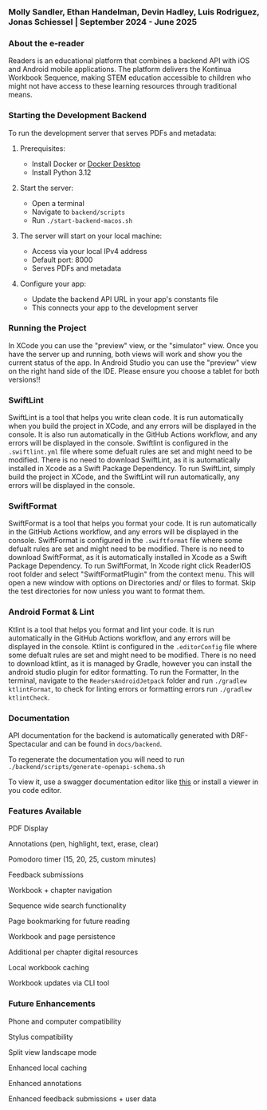 ### Molly Sandler, Ethan Handelman, Devin Hadley, Luis Rodriguez, Jonas Schiessel | September 2024 - June 2025

### About the e-reader

Readers is an educational platform that combines a backend API with iOS and Android mobile applications. The platform delivers the Kontinua Workbook Sequence, making STEM education accessible to children who might not have access to these learning resources through traditional means.

### Starting the Development Backend

To run the development server that serves PDFs and metadata:

1. Prerequisites:
   - Install Docker or [Docker Desktop](https://docs.docker.com/get-started/introduction/get-docker-desktop/)
   - Install Python 3.12

2. Start the server:
   - Open a terminal
   - Navigate to `backend/scripts`
   - Run `./start-backend-macos.sh`

3. The server will start on your local machine:
   - Access via your local IPv4 address
   - Default port: 8000
   - Serves PDFs and metadata

4. Configure your app:
   - Update the backend API URL in your app's constants file
   - This connects your app to the development server

### Running the Project

In XCode you can use the "preview" view, or the "simulator" view. Once you have the server up and running, both views will work and show you the current status of the app.
In Android Studio you can use the "preview" view on the right hand side of the IDE.
Please ensure you choose a tablet for both versions!!

### SwiftLint

SwiftLint is a tool that helps you write clean code. It is run automatically when you build the project in XCode, and any errors will be displayed in the console.
It is also run automatically in the GitHub Actions workflow, and any errors will be displayed in the console.
Swiftlint is configured in the `.swiftlint.yml` file where some defualt rules are set and might need to be modified.
There is no need to download SwiftLint, as it is automatically installed in Xcode as a Swift Package Dependency.
To run SwiftLint, simply build the project in XCode, and the SwiftLint will run automatically, any errors will be displayed in the console.

### SwiftFormat

SwiftFormat is a tool that helps you format your code. It is run automatically in the GitHub Actions workflow, and any errors will be displayed in the console.
SwiftFormat is configured in the `.swiftformat` file where some defualt rules are set and might need to be modified.
There is no need to download SwiftFormat, as it is automatically installed in Xcode as a Swift Package Dependency.
To run SwiftFormat, In Xcode right click ReaderIOS root folder and select "SwiftFormatPlugin" from the context menu. This will open a new window with options on Directories and/ or files to format. Skip the test directories for now unless you want to format them.

### Android Format & Lint

Ktlint is a tool that helps you format and lint your code. It is run automatically in the GitHub Actions workflow, and any errors will be displayed in the console.
Ktlint is configured in the `.editorConfig` file where some defualt rules are set and might need to be modified.
There is no need to download ktlint, as it is managed by Gradle, however you can install the android studio plugin for editor formatting.
To run the Formatter, In the terminal, navigate to the `ReadersAndroidJetpack` folder and run `./gradlew ktlintFormat`, to check for linting errors or formatting errors run `./gradlew ktlintCheck`.

### Documentation

API documentation for the backend is automatically generated with DRF-Spectacular and can be found in `docs/backend`.

To regenerate the documentation you will need to run `./backend/scripts/generate-openapi-schema.sh`

To view it, use a swagger documentation editor like [this](https://editor.swagger.io/) or install a viewer in you code editor.


### Features Available
PDF Display

Annotations (pen, highlight, text, erase, clear)

Pomodoro timer (15, 20, 25, custom minutes)

Feedback submissions

Workbook + chapter navigation

Sequence wide search functionality 

Page bookmarking for future reading

Workbook and page persistence

Additional per chapter digital resources

Local workbook caching

Workbook updates via CLI tool 


### Future Enhancements
Phone and computer compatibility 

Stylus compatibility 

Split view landscape mode

Enhanced local caching

Enhanced annotations 

Enhanced feedback submissions + user data


